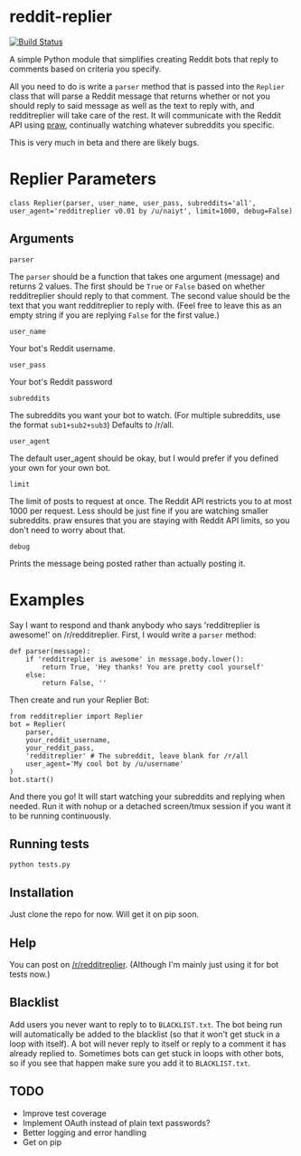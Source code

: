 reddit-replier
==============

[![Build Status](https://travis-ci.org/naiyt/reddit-replier.svg?branch=master)](https://travis-ci.org/naiyt/reddit-replier)

A simple Python module that simplifies creating Reddit bots that reply to comments based on criteria you specify.

All you need to do is write a `parser` method that is passed into the `Replier` class that will parse a Reddit message that returns whether or not you should reply to said message as well as the text to reply with, and redditreplier will take care of the rest. It will communicate with the Reddit API using [praw](http://praw.readthedocs.org/en/v2.1.16/), continually watching whatever subreddits you specific.

This is very much in beta and there are likely bugs.

Replier Parameters
==================
    class Replier(parser, user_name, user_pass, subreddits='all', user_agent='redditreplier v0.01 by /u/naiyt', limit=1000, debug=False)

Arguments
---------

    parser

The `parser` should be a function that takes one argument (message) and returns 2 values. The first should be `True` or `False` based on whether redditreplier should reply to that comment. The second value should be the text that you want redditreplier to reply with. (Feel free to leave this as an empty string if you are replying `False` for the first value.)

    user_name

Your bot's Reddit username.

    user_pass

Your bot's Reddit password

    subreddits

The subreddits you want your bot to watch. (For multiple subreddits, use the format `sub1+sub2+sub3`) Defaults to /r/all.

    user_agent

The default user_agent should be okay, but I would prefer if you defined your own for your own bot.

    limit

The limit of posts to request at once. The Reddit API restricts you to at most 1000 per request. Less should be just fine if you are watching smaller subreddits. praw ensures that you are staying with Reddit API limits, so you don't need to worry about that.

    debug

Prints the message being posted rather than actually posting it.

Examples
========

Say I want to respond and thank anybody who says 'redditreplier is awesome!' on /r/redditreplier. First, I would write a `parser` method:

    def parser(message):
        if 'redditreplier is awesome' in message.body.lower():
            return True, 'Hey thanks! You are pretty cool yourself'
        else:
            return False, ''

Then create and run your Replier Bot:

    from redditreplier import Replier
    bot = Replier(
		parser,
		your_reddit_username,
		your_reddit_pass,
		'redditreplier' # The subreddit, leave blank for /r/all
		user_agent='My cool bot by /u/username'
    )
    bot.start()

And there you go! It will start watching your subreddits and replying when needed. Run it with nohup or a detached screen/tmux session if you want it to be running continuously.


Running tests
-------------

`python tests.py`

Installation
------------

Just clone the repo for now. Will get it on pip soon.

Help
----

You can post on [/r/redditreplier](http://reddit.com/r/redditreplier). (Although I'm mainly just using it for bot tests now.)

Blacklist
---------

Add users you never want to reply to to `BLACKLIST.txt`. The bot being run will automatically be added to the blacklist (so that it won't get stuck in a loop with itself). A bot will never reply to itself or reply to a comment it has already replied to. Sometimes bots can get stuck in loops with other bots, so if you see that happen make sure you add it to `BLACKLIST.txt`.

TODO
----

* Improve test coverage
* Implement OAuth instead of plain text passwords?
* Better logging and error handling
* Get on pip